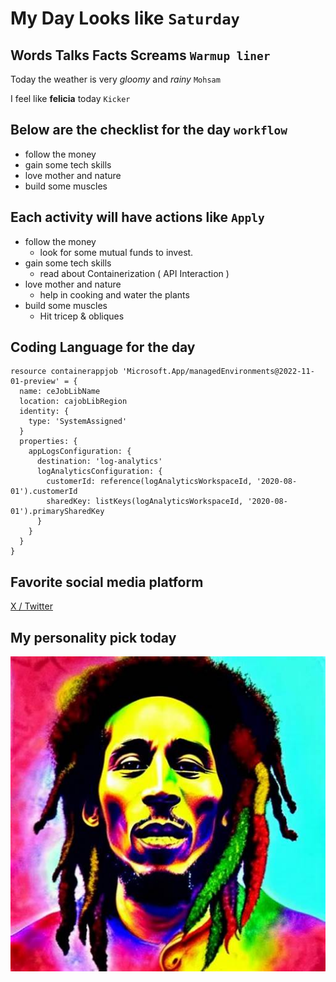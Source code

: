 # My Day Looks like  `Saturday`
## Words Talks Facts Screams  `Warmup liner`

Today the weather is very *gloomy* and _rainy_   `Mohsam`

I feel like **felicia** today  `Kicker`

## Below are the checklist for the day  `workflow`
+ follow the money
+ gain some tech skills
+ love mother and nature
+ build some muscles

## Each activity will have actions like `Apply`
+ follow the money
  - look for some mutual funds to invest.
+ gain some tech skills
  - read about Containerization ( API Interaction )
+ love mother and nature
  - help in cooking and water the plants
+ build some muscles
  - Hit tricep & obliques
 
## Coding Language for the day
```bicep
resource containerappjob 'Microsoft.App/managedEnvironments@2022-11-01-preview' = {
  name: ceJobLibName
  location: cajobLibRegion
  identity: {
    type: 'SystemAssigned'
  }
  properties: {
    appLogsConfiguration: {
      destination: 'log-analytics'
      logAnalyticsConfiguration: {
        customerId: reference(logAnalyticsWorkspaceId, '2020-08-01').customerId
        sharedKey: listKeys(logAnalyticsWorkspaceId, '2020-08-01').primarySharedKey
      }
    }
  }
}
```
 
## Favorite social media platform
[ X / Twitter ](https://x.com/home)

## My personality pick today
![BOB MARLEY](https://github.com/Debjyoti30/github-foundation-learning/blob/main/OIP.jpg)
